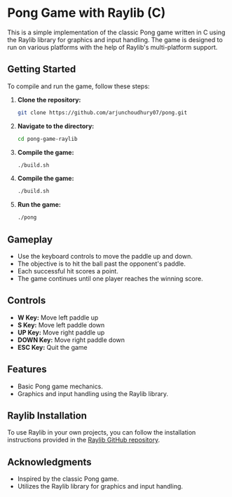# Pong Game with Raylib (C)

This is a simple implementation of the classic Pong game written in C using the Raylib library for graphics and input handling. The game is designed to run on various platforms with the help of Raylib's multi-platform support.

## Getting Started

To compile and run the game, follow these steps:

1. **Clone the repository:**

   ```bash
   git clone https://github.com/arjunchoudhury07/pong.git
   ```

2. **Navigate to the directory:**

   ```bash
   cd pong-game-raylib
   ```

3. **Compile the game:**

   ```bash
   ./build.sh
   ```

4. **Compile the game:**

   ```bash
   ./build.sh
   ```

5. **Run the game:**
   ```bash
   ./pong
   ```

## Gameplay

- Use the keyboard controls to move the paddle up and down.
- The objective is to hit the ball past the opponent's paddle.
- Each successful hit scores a point.
- The game continues until one player reaches the winning score.

## Controls

- **W Key:** Move left paddle up
- **S Key:** Move left paddle down
- **UP Key:** Move right paddle up
- **DOWN Key:** Move right paddle down
- **ESC Key:** Quit the game

## Features

- Basic Pong game mechanics.
- Graphics and input handling using the Raylib library.

## Raylib Installation

To use Raylib in your own projects, you can follow the installation instructions provided in the [Raylib GitHub repository](https://github.com/raysan5/raylib).

## Acknowledgments

- Inspired by the classic Pong game.
- Utilizes the Raylib library for graphics and input handling.
